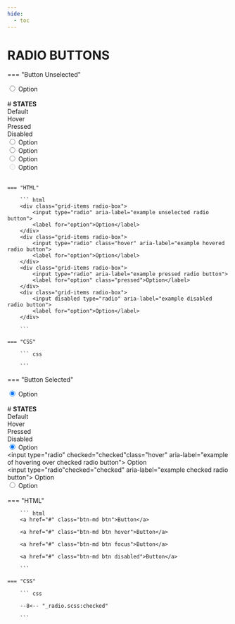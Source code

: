 ```yaml
---
hide:
  - toc
---
```

# **RADIO BUTTONS**
=== "Button Unselected"
    <div class="btn-grid-1">
        <div class="grid-items radio-box"> 
            <input type="radio" aria-label="example unselected radio button">
            <label for="option">Option</label>
        </div>
    </div>
    <br>
    # **STATES**
    <div class="btn-grid-4">
        <div class="grid-items">Default<br></div>
        <div class="grid-items">Hover</div>
        <div class="grid-items">Pressed</div>
        <div class="grid-items">Disabled</div>
        <div class="grid-items radio-box"> 
            <input type="radio" aria-label="example unselected radio button">
            <label for="option">Option</label>
        </div>
        <div class="grid-items radio-box"> 
            <input type="radio" class="hover" aria-label="example hovered radio button">
            <label for="option">Option</label>
        </div>
        <div class="grid-items radio-box"> 
            <input type="radio" aria-label="example pressed radio button">
            <label for="option" class="pressed">Option</label>
        </div>
        <div class="grid-items radio-box"> 
            <input disabled type="radio" aria-label="example disabled radio button">
            <label for="option">Option</label>
        </div>
    </div>
    <br>

    === "HTML"

        ``` html
        <div class="grid-items radio-box"> 
            <input type="radio" aria-label="example unselected radio button">
            <label for="option">Option</label>
        </div>
        <div class="grid-items radio-box"> 
            <input type="radio" class="hover" aria-label="example hovered radio button">
            <label for="option">Option</label>
        </div>
        <div class="grid-items radio-box"> 
            <input type="radio" aria-label="example pressed radio button">
            <label for="option" class="pressed">Option</label>
        </div>
        <div class="grid-items radio-box"> 
            <input disabled type="radio" aria-label="example disabled radio button">
            <label for="option">Option</label>
        </div>
        
        ```

    === "CSS"

        ``` css
          
        ```
=== "Button Selected"
    <div class="btn-grid-1">
        <div class="grid-items"> 
            <input type="radio" checked="checked" class="radio-btn" aria-label="example checked radio button">
            <label for="option">Option</label>
        </div>
    </div>
    <br>
    # **STATES**
    <div class="btn-grid-4">
        <div class="grid-items">Default<br></div>
        <div class="grid-items">Hover</div>
        <div class="grid-items">Pressed</div>
        <div class="grid-items">Disabled</div>
        <div class="grid-items"> 
            <input type="radio" checked="checked" aria-label="example checked radio button">
            <label for="option">Option</label>
        </div>
        <div class="grid-items"> 
            <input type="radio" checked="checked"class="hover" aria-label="example of hovering over checked radio button">
            <label for="option">Option</label>
        </div>
        <div class="grid-items"> 
            <input type="radio"checked="checked" aria-label="example checked radio button">
            <label for="option" class="pressed">Option</label>
        </div>
        <div class="grid-items"> 
            <input type="radio" class="disabled" aria-label="example of disabled checked radio button">
            <label for="option">Option</label>
        </div>
    </div>
    <br>
    === "HTML"

        ``` html
        <a href="#" class="btn-md btn">Button</a>

        <a href="#" class="btn-md btn hover">Button</a>

        <a href="#" class="btn-md btn focus">Button</a>

        <a href="#" class="btn-md btn disabled">Button</a>
        
        ```

    === "CSS"

        ``` css

        --8<-- "_radio.scss:checked"
        
        ```       